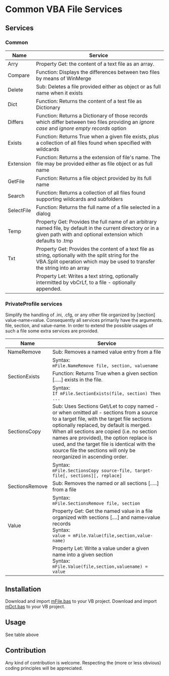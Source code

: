 # Common VBA File Services
## Services
### Common

| Name           | Service                                    |
| -------------- | ------------------------------------------ |
| Arry           | Property Get: the content of a text file as an array.|
| Compare        | Function: Displays the differences between two files by means of WinMerge |
| Delete         | Sub: Deletes a file provided either as object or as full name when it exists  |
| Dict           | Function: Returns the content of a test file as Dictionary |
| Differs        | Function: Returns a Dictionary of those records which differ between two files providing an _ignore case_ and _ignore empty records_ option |
| Exists         | Function: Returns True when a given file exists, plus a collection of all files found when specified with wildcards |
| Extension      | Function: Returns a the extension of file's name. The file may be provided either as file object or as full name|
| GetFile        | Function: Returns a file object provided by its full name |
| Search         | Function: Returns a collection of all files found supporting wildcards and subfolders | 
| SelectFile     | Function: Returns the full name of a file selected in a dialog |
| Temp           | Property Get: Provides the full name of an arbitrary named file, by default in the current directory or in a given path with and optional extension which defaults to .tmp | 
| Txt            | Property Get: Provides the content of a text file as string, optionally with the split string for the VBA.Split operation which may be used to transfer the string into an array |
|                | Property Let: Writes a text string, optionally intermitted by vbCrLf, to a file - optionally appended. |

### PrivateProfile services
Simplify the handling of .ini, .cfg, or any other file organized by [section] value-name=value. Consequently all services primarily have the arguments. file, section, and value-name. In order to extend the possible usages of such a file some extra services are provided. 

| Name           | Service                                      |
| -------------- | -------------------------------------------- |
| NameRemove     | Sub: Removes a named value entry from a file |
|                | Syntax:<br>`mFile.NameRemove file, section, valuename` |
| SectionExists  | Function: Returns True when a given section [.....] exists in the file. |
|                | Syntax:<br>`If mFile.SectionExists(file, section) Then ...`|
| SectionsCopy   | Sub: Uses Sections Get/Let to copy named - or when omitted all - sections from a source to a target file, with the target file sections optionally replaced, by default is merged. When all sections are copied (i.e. no section names are provided), the option replace is used, and the target file is identical with the source file the sections will only be reorganized in ascending order. |
|                | Syntax:<br>`mFile.SectionsCopy source-file, target-file[, sections][, replace]`|
| SectionsRemove | Sub: Removes the named or all sections [.....] from a file |
|                | Syntax:<br>`mFile.SectionsRemove file, section`
| Value          | Property Get: Get the named value in a file organized with sections [....] and name=value records<br>Syntax:<br>`value = mFile.Value(file,section,value-name)` |
|                | Property Let: Write a value under a given name into a given section<br>Syntax:<br>`mFile.Value(file,section,valuename) = value` |

## Installation
Download and import [mFile.bas][1] to your VB project.
Download and import [mDct.bas][2] to your VB project.

## Usage
See table above

## Contribution
Any kind of contribution is welcome. Respecting the (more or less obvious) coding principles will be appreciated.

[1]:https://gitcdn.link/repo/warbe-maker/Common-VBA-File-Services/master/source/mFile.bas
[2]:https://gitcdn.link/repo/warbe-maker/Common-VBA-Directory-Services/master/source/mDct.bas
